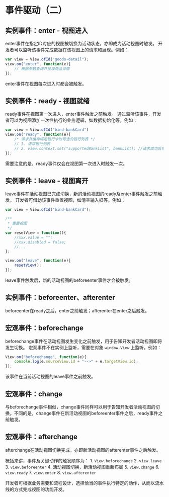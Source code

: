# 事件驱动（二）

## 实例事件：enter - 视图进入

enter事件在指定ID对应的视图被切换为活动状态，亦即成为活动视图时触发。 开发者可以监听该事件完成数据在该视图上的请求和展现。例如：

```javascript
var view = View.ofId("goods-detail");
view.on("enter", function(e){
    // 根据参数查询并呈现商品详情
});
```

enter事件在视图每次进入时都会被触发。

## 实例事件：ready - 视图就绪

ready事件在视图第一次进入，enter事件触发之前触发。 通过监听该事件，开发者可以为视图添加一次性执行的业务逻辑，如数据初始化等。例如：

```javascript
var view = View.ofId("bind-bankCard")
view.on("ready", function(e){
    /* 请求并缓存绑定银行卡时可选的银行列表 */
    // 1. 请求银行列表
    // 2. view.context.set("supportedBankList", bankList); //请求成功后将数据列表存储至视图上下文中
});
```

需要注意的是，ready事件仅会在视图第一次进入时触发一次。

## 实例事件：leave - 视图离开

leave事件在活动视图已完成切换，新的活动视图的ready及enter事件触发之前触发。 开发者可借助该事件重置视图，如清空输入框等。例如：

```javascript
var view = View.ofId("bind-bankCard");

/**
 * 重置视图
 */
var resetView = function(){
    //xxx.value = "";
    //xxx.disabled = false;
    //...
};

view.on("leave", function(e){
    resetView();
});
```

leave事件触发后，新的活动视图的beforeenter事件才会被触发。

## 实例事件：beforeenter、afterenter

beforeenter在ready之后，enter之前触发；afterenter在enter之后触发。

## 宏观事件：beforechange

beforechange事件在活动视图发生变化之前触发，用于告知开发者活动视图即将发生切换。 宏观事件不在实例上监听，需要在对象 `window.View` 上监听。例如：

```javascript
View.on("beforechange", function(e){
    console.log(e.sourceView.id + "-->" + e.targetView.id);
});
```

该事件在当前活动视图的leave事件之前触发。

## 宏观事件：change

与beforechange事件相似，change事件同样可以用于告知开发者活动视图的切换。不同的是，change事件在新活动视图的beforeenter事件之后，ready事件之前触发。

## 宏观事件：afterchange

afterchange在活动视图切换完成，亦即新活动视图的afterenter事件之后触发。

概括来讲，事件及关键动作的触发顺序为： 1. `View.beforechange` 2. `view.leave` 3. `view.beforeenter` 4. 活动视图切换，新活动视图重新布局 5. `View.change` 6. `view.ready` 7. `view.enter` 8. `view.afterenter`

开发者可根据业务需要和流程设计，选择恰当的事件执行特定的动作，从而以流水线的方式完成视图的功能开发。

